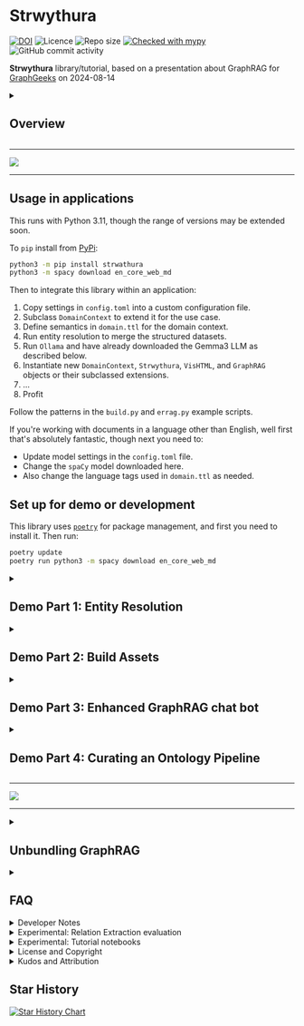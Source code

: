 # Strwythura

[![DOI](https://zenodo.org/badge/DOI/10.5281/zenodo.16934079.svg)](https://doi.org/10.5281/zenodo.16934079)
![Licence](https://img.shields.io/github/license/DerwenAI/strwythura)
![Repo size](https://img.shields.io/github/repo-size/DerwenAI/strwythura)
[![Checked with mypy](http://www.mypy-lang.org/static/mypy_badge.svg)](http://mypy-lang.org/)
![GitHub commit activity](https://img.shields.io/github/commit-activity/w/DerwenAI/strwythura?style=plastic)


**Strwythura** library/tutorial, based on a presentation about GraphRAG for
[GraphGeeks](https://graphgeeks.org/) on 2024-08-14

<details>
  <summary><h2>Overview</h2></summary>

How to construct a _knowledge graph_ (KG) from unstructured data
sources using _state of the art_ (SOTA) models for _named entity
recognition_ (NER), then implement an enhanced _GraphRAG_ approach,
and curate semantics for optimizing AI app outcomes within a
specific domain.

  * videos: <https://youtu.be/B6_NfvQL-BE>, <https://senzing.com/gph-graph-rag-llm-knowledge-graphs/>
  * slides: <https://derwen.ai/s/2njz#1>

Motivation for this tutorial comes from the stark fact that the
term "GraphRAG" means many things, based on multiple conflicting
definitions. Several popular implementations reveal a relatively 
cursory understanding about either _natural language processing_ (NLP)
or graph algorithms, plus a _vendor bias_ toward their own query language.

See this article for more details and history:
["Unbundling the Graph in GraphRAG"](https://www.oreilly.com/radar/unbundling-the-graph-in-graphrag/).

Instead of delegating KG construction to a _large language model_
(LLM), this tutorial shows the use of sophisticated NLP pipelines
based on `spaCy`, `GLiNER`, _TextRank_, and related libraries.
Results are better/faster/cheaper, plus this provides more control
and oversight for _intentional arrangement_ of the KG. Then for
downstream usage in a question/answer chat bot, an enhanced GraphRAG
approach leverages graph algorithms (e.g., _semantic random walk_)
to optimize retrieval of text chunks which ultimately get presented
to an LLM for _summarization_ to produce responses.

For more detailed discussions, see:

  * enhanced GraphRAG: ["GraphRAG to enhance LLM-based apps"](https://derwen.ai/s/hm7h#3)
  * ontology pipeline: ["Intentional Arrangement"](https://jessicatalisman.substack.com/) by **Jessica Talisman**
  * `spaCy`: <https://spacy.io/>
  * `GLiNER`: <https://huggingface.co/urchade/gliner_base>
  * _TextRank_: <https://www.derwen.ai/docs/ptr/explain_algo/>

Some key issues regarding KG construction with LLMs which don't get
addressed much by the graph community and AI community in general:

  1. LLMs tend to mangle cross-domain semantics when used for building graphs; see _Mai2024_ referenced in the "GraphRAG to enhance LLM-based apps" talk above.
  2. You need to introduce a _semantic layer_ for representing the domain context, which follows more of a _neurosymbolic AI_ approach.
  3. Most all LLMs perform _question rewriting_ in ways which cannot be disabled, even when the `temperature` parameter is set to zero; this leads to relative degrees of "hallucinated questions" for which there are no clear workarounds.
  4. Any _model_ used for prediction introduces reasoning based on _generalization_, even more so when the model uses a _loss function_ for training; this tends to be the point where KG structure and semantics turn into crap; see the "Let's talk about ..." articles linked below.
  5. The approach outlined here is faster and less expensive, and produces better results than if you'd delegated KG construction to an LLM.

Of course, YMMV.

This approach leverages _neurosymbolic AI_ methods, combining
practices from:

  * _natural language processing_
  * _graph data science_
  * _entity resolution_
  * _ontology pipeline_
  * _context engineering_
  * _human-in-the-loop_

Overall, this illustrates a reference implementation for
_entity-resolved retrieval-augmented generation_ (ER-RAG).
</details>

---

![](./docs/assets/graph_vis.png)

---

## Usage in applications

This runs with Python 3.11, though the range of versions may be
extended soon.

To `pip` install from [PyPi](https://pypi.org/project/strwythura/):

```bash
python3 -m pip install strwathura
python3 -m spacy download en_core_web_md
```

Then to integrate this library within an application:

  1. Copy settings in `config.toml` into a custom configuration file.
  2. Subclass `DomainContext` to extend it for the use case.
  3. Define semantics in `domain.ttl` for the domain context.
  4. Run entity resolution to merge the structured datasets.
  5. Run `Ollama` and have already downloaded the Gemma3 LLM as described below.
  6. Instantiate new `DomainContext`, `Strwythura`, `VisHTML`, and `GraphRAG` objects or their subclassed extensions.
  7. ...
  8. Profit

Follow the patterns in the `build.py` and `errag.py` example scripts.

If you're working with documents in a language other than English,
well first that's absolutely fantastic, though next you need to:

  * Update model settings in the `config.toml` file.
  * Change the `spaCy` model downloaded here.
  * Also change the language tags used in `domain.ttl` as needed.


## Set up for demo or development

This library uses [`poetry`](https://python-poetry.org/docs/) for
package management, and first you need to install it. Then run:

```bash
poetry update
poetry run python3 -m spacy download en_core_web_md
```

<details>
  <summary><h2>Demo Part 1: Entity Resolution</h2></summary>

Run _entity resolution_ (ER) to produce entities and relations from
_structured data sources_, which tend to be more reliable than those
extracted from unstructured content.

What does this ER step buy us?  ER allows us to merge multiple
structured data sets, even without consistent _foreign keys_ being
available, producing an overlay of entities and relations among them
-- which is useful as a "backbone" for constructing a KG. Morever
when there are judgements being made from the KG about people or
organizations, ER provides accountability for the merge decisions.

This is especially important in public sector, healthcare, banking,
insurance -- i.e., in use cases where you might need to "send flowers"
when automated judgements go wrong.  For example, someone gets denied
a loan, has a medical insurance claim blocked, gets a tax audit, has
their voter registration voided, becomes the subject of an arrest
warrant, and so on.  In other words, people and organizations tend to
take legal actions when someone else causes them harm. You'll want an
audit trail of decisions based on evidence, when your software systems
are making these kinds of judgements.

For the domain context in this tutorial, say we have two hypothetical
datasets which provide business directory listings:

  * `sz_er/acme_biz.json` -- "ACME Business Directory"
  * `sz_er/corp_home.json` -- "Corporates Home UK"

Plus we have slices from datasets which provide listings about
researchers and scientific authors:

  * `sz_er/orcid.json` -- [ORCID](https://orcid.org/)
  * `sz_er/scopus.json` -- [Scopus](https://www.elsevier.com/products/scopus/data)

These four datasets can be merged using ER, with the results being a
domain-specific _thesaurus_ that generates graph elements: entities,
relations, properties. We'll blend this into our _semantic layer_ used
for organizing the KG later.


The following steps are optional, since these ER results have already
been pre-computed and provided in the `sz_er/export.json` file.
If you want to run [Senzing](https://senzing.com/docs/quickstart/)
to produce these ER results, use the following steps.

Senzing SDK runs in Python or Java, and can also be run as batch using
a container from DockerHub:

```bash
docker pull senzing/demo-senzing
```

Once this container is available, run:

```bash
docker run -it --rm --volume ./sz_er:/tmp/data senzing/demo-senzing
```

This brings up a Linux command line prompt `I have no name!` and the
local subdirectory `sz_er` will be mapped to the `/tmp/data' directory
Type the following commands for batch ER into the command line prompt.

First, set up the Senzing configuration for merging these datasets:

```bash
G2ConfigTool.py
```

Within the configuration tool, register the names of the data sources
being used:

```
addDataSource ACME_BIZ
addDataSource CORP_HOME
addDataSource ORCID
addDataSource SCOPUS
save
exit
```

Load each file and run ER on its data records:

```bash
G2Loader.py -f /tmp/data/acme_biz.json
G2Loader.py -f /tmp/data/corp_home.json
G2Loader.py -f /tmp/data/orcid.json
G2Loader.py -f /tmp/data/scopus.json
```

Export the ER results to the `sz_er/export.json` file, then exit the
container:

```bash
G2Export.py -F JSON -o /tmp/data/export.json
exit
```

This later gets parsed to produce the `data/thesaurus.ttl` file
(as RDF in "Turtle" format) during the next part of the demo to
augment the _semantic layer_.

</details>


<details>
  <summary><h2>Demo Part 2: Build Assets</h2></summary>

Given as input:

  * `domain.ttl` -- semantics for the domain context
  * `sz_er/export.json` -- a domain-specific thesaurus based on ER
  * a list of structured datasets used in ER
  * a list of URLs from which to scrape content

The `domain.ttl` file provides a basis for iterating with an _ontology
pipeline_ process, to represent the semantics for the given domain.
It specifies metadata in terms of _vocabulary_, _taxonomy_, and
_thesaurus_ -- to use in representing the core entities and relations
in the KG.

The `curate.py` script described below then will introduce the
_human-in-the-loop_ part of this process, where you can review
entities extracted from documents. Based on this analysis, decide
where to refine the domain context to be able to _extract_,
_classify_, and _connect_ more of what gets extracted from
_unstructured data sources_ and linked into the KG.  Overall, this
process distills elements of the _lexical graph_, linking them with
elements from the _data graph_, to produce a more abstracted (i.e.,
less noisy) _semantic layer_ as the resulting KG.

Meanwhle, let's get started. The `build.py` script scrapes text
sources and constructs a _knowledge graph_ plus _entity embeddings_,
with nodes linked to chunks in a _vector store_:

```bash
poetry run python3 build.py
```

Demo data used in this case includes articles about the linkage
between eating _processed red meat_ frequently and the risks of
_dementia_ later in life, based on long-term studies.

The approach in this tutorial iterates through multiple steps to
produce the assets needed for GraphRAG downstream:

  1. Scrape each URL using `requests` and `BeautifulSoup`
  2. Split the text into _chunks_
  3. Build _vector embeddings_ for each chunk, in `LanceDB`
  4. Parse each text chunk using `spaCy`, iterating per sentence
  5. Extract _entities_ from each sentence using `GLiNER`
  6. Build a _lexical graph_ from the parse trees in `NetworkX`
  7. Run a _textrank_ algorithm to rank important entities
  8. Build an embedding model for entities using `gensim.Word2Vec`
  9. Generate an interactive visualization using `PyVis`

Note: processing may take a few extra minutes the first time it runs
since `PyTorch` must download a large (~2GB) file.

The assets get serialized into these files:

  * `data/lancedb` -- vector database tables in `LanceDB`
  * `data/kg.json` -- serialization of `NetworkX` graph
  * `data/sem.csv` -- entity semantics from `curate.py`
  * `data/entity.w2v` -- entity embeddings in `Gensim`
  * `data/url_cache.sqlite` -- URL cache in `SQLite`
  * `kg.html` -- interactive graph visualization in `PyVis`
</details>

<details>
  <summary><h2>Demo Part 3: Enhanced GraphRAG chat bot</h2></summary>

A good downstream use case for exploring a newly constructed KG is
GraphRAG, used for grounding the responses by an LLM in a
question/answer chat.

This implementation uses `BAML` <https://docs.boundaryml.com/home>
and leverages the KG using _semantic random walks_.

To set up, first download/install `Ollama` <https://ollama.com/>
and pull the Gemma3 model <https://huggingface.co/google/gemma-3-12b-it>

```bash
ollama pull gemma3:12b
```

Then run the `errag.py` script for an interactive GraphRAG example:

```bash
poetry run python3 errag.py
```
</details>

<details>
  <summary><h2>Demo Part 4: Curating an Ontology Pipeline</h2></summary>

This code uses a _semantic layer_ -- in other words, a "backbone" for
the KG -- to organize the entities and relations which get abstracted
from the lexical graph.

For now, run the `curate.py` script to generate a view of the ranked
NER results, serialized as the `data/sem.csv` file.  This can be
viewed in a spreadsheet to understand how to iterate on the semantic
definitions for more effective graph organization in the domain of the
scraped documents.

```bash
poetry run python3 curate.py
```
</details>

---

![](./docs/assets/q_a.1.png)

---

<details>
  <summary><h2>Unbundling GraphRAG</h2></summary>

**Objective:**

Construct a _knowledge graph_ (KG) using open source libraries where
deep learning models provide narrowly-focused _point solutions_ to
generate components for a graph: nodes, edges, properties.

These steps define a generalized process, where this tutorial picks up
at the _lexical graph_, without the _entity linking_ (EL) part yet:

**Semantic layer:**

  1. Load any semantics for domain context from pre-defined controlled vocabularies, taxonomies, thesauri, ontologies, etc., directly into the KG.

**Data graph:**

  1. Load the structured data sources or updates into a data graph.
  2. Perform _entity resolution_ (ER) on PII extracted from the data graph.
  3. Blend the ER results into the semantic layer as a "backbone" for structuring the KG.

**Lexical graph:**

  1. Parse the text chunks, using lemmatization to normalize token spans.
  2. Construct a lexical graph from parse trees, e.g., using a textgraph algorithm.
  3. Analyze _named entity recognition_ (NER) to extract candidate entities from noun phrase spans.
  4. Analyze _relation extraction_ (RE) to extract relations between pairwise entities.
  5. Perform _entity linking_ (EL) leveraging the ER results.
  6. Promote the extracted entities and relations up to the semantic layer.

Of course many vendors suggest using a _large language model_ (LLM) as
a _one-size-fits-all_ (OSFA) "black box" approach for extracting
entities and generating an entire graph **automagically**.

However, the business process of _resolution_ -- for both entities and
relations -- requires _judgements_. If the entities getting resolved
are low-risk, low-effort in nature, then yeah knock yourself out. If
the entities represent _people_ or _organizations_, these have agency
and may take actions when misrepresented in applications which have
consequences.

Whenever judgements get delegated to _model-based_ approaches,
_generalization_ becomes a form of reasoning employed.  When the
technology within the model is based on _loss functions_, then
generalization becomes dominant -- regardless of any marketing claims
about "AI reasoning" made by tech firms.

Fortunately, decisions can be made _without models_, even in AI
applications. Shock, horror!!! Please, say it isn't so!?! Brace
yourselves, using models is a thing, but not the only thing.  For more
detailed discussion, see:

  * Part 1: Let's talk about "Today's AI" <https://www.linkedin.com/pulse/lets-talk-todays-ai-paco-nathan-co60c/>
  * Part 2: Let's talk about "Resolution" <https://www.linkedin.com/pulse/lets-talk-resolution-paco-nathan-ryjhc/>

Also keep in mind that black box approaches don't work especially well
for regulated environments, where audits, explanations, evidence, data
provenance, etc., are required.

Moreover, KGs used in mission-critical apps, such as investigations,
generally require periodic data updates, so construction isn't a
one-step process. By producing a KG based on the approach sketched
above, updates can be handled more effectively.  Any downstream use
cases, such as AI applications, also benefit from improved quality of
semantics and representation.
</details>


<details>
  <summary><h2>FAQ</h2></summary>

<dl>
<dt>Q:</dt><dd>"Have you tried this with <code>langextract</code> yet?"</dd>
<dt>A:</dt><dd>"I'll take <code>How does an instructor know a student ignored the README?</code> from the <a href="https://en.wiktionary.org/wiki/fuck_around_and_find_out" target="_blank"><em>What is FAFO?</em></a> category, for $200 ... but yes of course, it's an interesting package, which builds on other interesting work used here. Except that key parts of it miss the point entirely, in ways that only a hyperscaler could possibly fuck up so badly."</dd>
</dl>

<dl>
<dt>Q:</dt><dd>"What the hell is the name of this repo about?"</dd>
<dt>A:</dt><dd>"As you may have noticed, many open source projects published in this GitHub organization are named in a beautiful language Gymraeg, which English speakers call 'Welsh', where this word <a href="https://translate.google.com/details?sl=cy&tl=en&text=strwythura&op=translate" target="_blank"><code>strwythura</code></a> translates as the verb <strong>structure</strong> in English."</dd>
</dl>

<dl>
<dt>Q:</dt><dd>"Why aren't you using an LLM to build the graph instead?"</dd>
<dt>A:</dt><dd>"I promise to visit you in jail."</dd>
</dl>

<dl>
<dt>Q:</dt><dd>"Um, yeah, like, didn't Karpathy say to use <em>vibe coding</em>, or something? #justsayin"
<dt>A:</dt><dd>"<a href="https://effinbirds.com/" target="_blank">Piss the eff off</a> tech bro. Srsly, like yesterday -- you're embarrassing our entire industry with your overly exuberant ignorance."</dd>
</dl>

</details>


<details>
  <summary>Developer Notes</summary>

After each `BAML` release update, some committer needs to regenerate
its Python client source:

```bash
poetry run baml-cli generate --from strwythura/baml_src
```
</details>


<details>
  <summary>Experimental: Relation Extraction evaluation</summary>

Current Python libraries for _relation extraction_ (RE) are
probably best characterized as "experimental research projects".

Their tokenization approaches tend to make the mistake of "throwing
the baby out with the bath water" by not leveraging other available
information, e.g., what we have in the _textgraph_ representation of
the parsed documents. Also, they tend to ignore the semantic
constraints of the domain context, while computationally boiling
the ocean.

RE libraries which have been evaluated:

  * `GLiREL`: <https://github.com/jackboyla/GLiREL>
  * `ReLIK`: <https://github.com/SapienzaNLP/relik>
  * `OpenNRE`: <https://github.com/thunlp/OpenNRE>
  * `mREBEL`: <https://github.com/Babelscape/rebel>

This project had used `GLiREL` although its results were quite sparse.
RE will be replaced by `BAML` or `DSPy` workflows in the near future.

There is some experimental code which illustrates `OpenNRE` evaluation.
Use the `archive/nre.sh` script to load OpenNRE pre-trained models
before running the `archive/opennre.ipynb` notebook.

This may not work in many environments, depending on how well the
`OpenNRE` library is being maintained.
</details>


<details>
  <summary>Experimental: Tutorial notebooks</summary>

<p>
A collection of Jupyter notebooks were used to prototype code. These
help illustrate important intermediate steps within these workflows:
</p>

```bash
.venv/bin/jupyter-lab
```

<ul>
<li>`archive/construct.ipynb` -- detailed KG construction using a lexical graph</li>
<li>`archive/chunk.ipynb` -- simple example of how to scrape and chunk text</li>
<li>`archive/vector.ipynb` -- query LanceDB table for text chunk embeddings (after running `build.py`)</li>
<li>`archive/embed.ipynb` -- query the entity embedding model (after running `build.py`)</li>
</ul>

<p>
These are now archived, though kept available for study.
</p>
</details>


<details>
  <summary>License and Copyright</summary>

Source code for **Strwythura** plus its logo, documentation, and examples
have an [MIT license](https://spdx.org/licenses/MIT.html) which is
succinct and simplifies use in commercial applications.

All materials herein are Copyright © 2024-2025 Senzing, Inc.
</details>


<details>
  <summary>Kudos and Attribution</summary>

Please use the following BibTeX entry for citing **Strwythura** if you use
it in your research or software.
Citations are helpful for the continued development and maintenance of
this library.

```bibtex
@software{strwythura,
  author = {Paco Nathan},
  title = {{Strwythura: construct a knowledge graph from unstructured data sources, organized by results from entity resolution, implementing an enhanced GraphRAG approach, and also implementing an ontology pipeline plus context engineering for optimizing AI application outcomes within a specific domain}},
  year = 2024,
  publisher = {Senzing},
  doi = {10.5281/zenodo.16934079},
  url = {https://github.com/DerwenAI/strwythura}
}
```

Kudos to 
[@louisguitton](https://github.com/louisguitton), 
[@cj2001](https://github.com/cj2001),
[@prrao87](https://github.com/prrao87), 
[@hellovai](https://github.com/hellovai),
[@docktermj](https://github.com/docktermj), 
[@jbutcher21](https://github.com/jbutcher21),  
and the kind folks at [GraphGeeks](https://graphgeeks.org/) for their support.
</details>


## Star History

[![Star History Chart](https://api.star-history.com/svg?repos=derwenai/strwythura&type=Date)](https://star-history.com/#derwenai/strwythura&Date)
